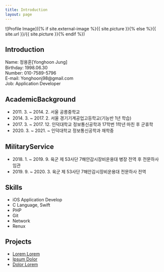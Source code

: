 ```yaml
---
title: Introduction
layout: page
---
```

![Profile Image]({% if site.external-image %}{{ site.picture }}{% else %}{{ site.url }}/{{ site.picture }}{% endif %})

<h2>Introduction</h2>
<p>
Name: 정용훈[Yonghoon Jung] <br>
Birthday: 1998.06.30 <br>
Number: 010-7589-5796 <br>
E-mail: Yonghoonj98@gmail.com <br>
Job: Application Developer
</p>

<h2>AcademicBackground</h2>
<ul class="AcademicBackground">
	<li>2011. 3. ~ 2014. 2. 서울 공릉중학교</li>
	<li>2014. 3. ~ 2017. 2. 서울 경기기계공업고등학교(기능반 1년 학습)</li>
	<li>2017. 3. ~ 2017. 12. 인덕대학교 정보통신공학과 17학번 1학년 마친 후 군휴학</li>
	<li>2020. 3. ~ 2021. ~ 인덕대학교 정보통신공학과 재학중</li>
</ul>

<h2>MilitaryService</h2>
<ul class="MilitaryService">
	<li>2018. 1. ~ 2019. 9. 육군 제 53사단 7해안감시장비운용대 병장 전역 후 전문하사 임관</li>
	<li>2019. 9. ~ 2020. 3. 육군 제 53사단 7해안감시장비운용대 전문하사 전역</li>
</ul>

<h2>Skills</h2>

<ul class="skill-list">
	<li>iOS Application Develop</li>
	<li>C Language, Swift</li>
	<li>PHP</li>
	<li>Git</li>
	<li>Network</li>
	<li>Renux</li>
</ul>

<h2>Projects</h2>

<ul>
	<li><a href="https://github.com/yonghoon-jung/">Lorem Lorem</a></li>
	<li><a href="https://github.com/yonghoon-jung/">Ipsum Dolor</a></li>
	<li><a href="https://github.com/yonghoon-jung/">Dolor Lorem</a></li>
</ul>
